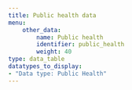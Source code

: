 ```yaml
---
title: Public health data
menu:
    other_data:
        name: Public health
        identifier: public_health
        weight: 40
type: data_table
datatypes_to_display:
- "Data type: Public Health"
---
```

